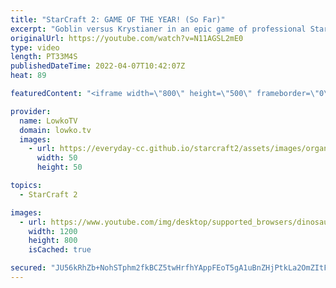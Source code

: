```yaml
---
title: "StarCraft 2: GAME OF THE YEAR! (So Far)"
excerpt: "Goblin versus Krystianer in an epic game of professional StarCraft 2. It's a bit early to call it the best game of SC2 of this year already, but it surely is the best so far. In this Protoss versus Protoss neither player ever manages to secure a solid economy so an intense micro battle is the only option."
originalUrl: https://youtube.com/watch?v=N11AGSL2mE0
type: video
length: PT33M4S
publishedDateTime: 2022-04-07T10:42:07Z
heat: 89

featuredContent: "<iframe width=\"800\" height=\"500\" frameborder=\"0\" src=\"https://www.youtube.com/embed/N11AGSL2mE0\" allow=\"accelerometer; autoplay; encrypted-media; gyroscope; picture-in-picture\" allowfullscreen></iframe>"

provider:
  name: LowkoTV
  domain: lowko.tv
  images:
    - url: https://everyday-cc.github.io/starcraft2/assets/images/organizations/lowko.tv-50x50.jpg
      width: 50
      height: 50

topics:
  - StarCraft 2

images:
  - url: https://www.youtube.com/img/desktop/supported_browsers/dinosaur.png
    width: 1200
    height: 800
    isCached: true

secured: "JU56kRhZb+NohSTphm2fkBCZ5twHrfhYAppFEoT5gA1uBnZHjPtkLa2OmZItFjK4+Q7oaPks0W3JwORhlL5rHN14onvM0tEcS8bx6qgViBnnX50z4ek1pseEGf5Ck2KK1R0TCiWr+aB/acYGxSs7vppXxiGYFxidZUfdR4ngCqUhLf2gGTak7UZ1xYCQb6uHOXhzY5I72I9gGzGa1UdrgGHSwKadoVP7DU8ynoamlFhO+mzsDsHmNwc9JB2PZEokvie/AMH20Z47F25VBuqpEuDd6Eg/ARzz1z0qh9Nq7Szfxm+q5mJfxEtP4+IPPbHZx86920+xBjRC2Hh5G3LkK+wZu7ElfHQf8Bkhi4FA91/NDbN3x20bbBXoZ2k4L8+CmJQ/8jgNXKvzx5Ekxp0OZQn1HY98SZWrTeguOVSuTRBl98PecbMqNe3FAnzAiXK3;yNtZ/NT2L3xuW7aFq46kkg=="
---
```


